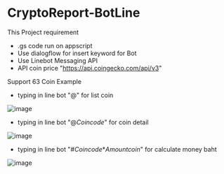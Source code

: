 # CryptoReport-BotLine
This Project requirement 
- .gs code run on appscript
- Use dialogflow for insert keyword for Bot
- Use Linebot Messaging API
- API coin price "https://api.coingecko.com/api/v3"

Support 63 Coin
Example
- typing in line bot "@" for list coin

![image](https://user-images.githubusercontent.com/96755123/228790911-081d3955-48fc-4a0d-9a51-c5d3ecfa276d.png)



- typing in line bot "@*Coincode*" for coin detail

![image](https://user-images.githubusercontent.com/96755123/228790429-d0098c14-5ca2-41bd-bec6-349c04f566cc.png)



- typing in line bot "#*Coincode***Amountcoin*"  for calculate money baht

![image](https://user-images.githubusercontent.com/96755123/228790793-767682cb-8cae-4ebc-b7ce-1b6091420480.png)
